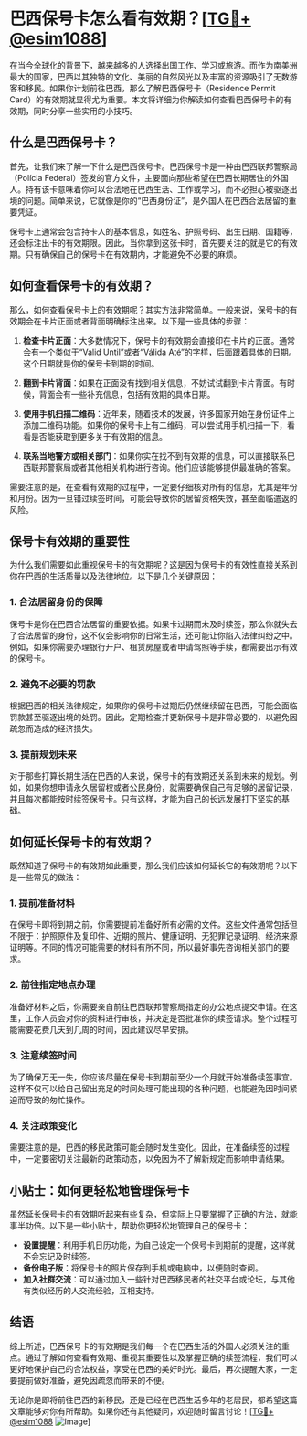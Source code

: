 # 巴西保号卡怎么看有效期？[[TG💪+ @esim1088](https://t.me/s/esim1088)]

在当今全球化的背景下，越来越多的人选择出国工作、学习或旅游。而作为南美洲最大的国家，巴西以其独特的文化、美丽的自然风光以及丰富的资源吸引了无数游客和移民。如果你计划前往巴西，那么了解巴西保号卡（Residence Permit Card）的有效期就显得尤为重要。本文将详细为你解读如何查看巴西保号卡的有效期，同时分享一些实用的小技巧。

## 什么是巴西保号卡？

首先，让我们来了解一下什么是巴西保号卡。巴西保号卡是一种由巴西联邦警察局（Polícia Federal）签发的官方文件，主要面向那些希望在巴西长期居住的外国人。持有该卡意味着你可以合法地在巴西生活、工作或学习，而不必担心被驱逐出境的问题。简单来说，它就像是你的“巴西身份证”，是外国人在巴西合法居留的重要凭证。

保号卡上通常会包含持卡人的基本信息，如姓名、护照号码、出生日期、国籍等，还会标注出卡的有效期限。因此，当你拿到这张卡时，首先要关注的就是它的有效期。只有确保自己的保号卡在有效期内，才能避免不必要的麻烦。

## 如何查看保号卡的有效期？

那么，如何查看保号卡上的有效期呢？其实方法非常简单。一般来说，保号卡的有效期会在卡片正面或者背面明确标注出来。以下是一些具体的步骤：

1. **检查卡片正面**：大多数情况下，保号卡的有效期会直接印在卡片的正面。通常会有一个类似于“Valid Until”或者“Válida Até”的字样，后面跟着具体的日期。这个日期就是你的保号卡到期的时间。

2. **翻到卡片背面**：如果在正面没有找到相关信息，不妨试试翻到卡片背面。有时候，背面会有一些补充信息，包括有效期的具体日期。

3. **使用手机扫描二维码**：近年来，随着技术的发展，许多国家开始在身份证件上添加二维码功能。如果你的保号卡上有二维码，可以尝试用手机扫描一下，看看是否能获取到更多关于有效期的信息。

4. **联系当地警方或相关部门**：如果你实在找不到有效期的信息，可以直接联系巴西联邦警察局或者其他相关机构进行咨询。他们应该能够提供最准确的答案。

需要注意的是，在查看有效期的过程中，一定要仔细核对所有的信息，尤其是年份和月份。因为一旦错过续签时间，可能会导致你的居留资格失效，甚至面临遣返的风险。

## 保号卡有效期的重要性

为什么我们需要如此重视保号卡的有效期呢？这是因为保号卡的有效性直接关系到你在巴西的生活质量以及法律地位。以下是几个关键原因：

### 1. 合法居留身份的保障

保号卡是你在巴西合法居留的重要依据。如果卡过期而未及时续签，那么你就失去了合法居留的身份，这不仅会影响你的日常生活，还可能让你陷入法律纠纷之中。例如，如果你需要办理银行开户、租赁房屋或者申请驾照等手续，都需要出示有效的保号卡。

### 2. 避免不必要的罚款

根据巴西的相关法律规定，如果你的保号卡过期后仍然继续留在巴西，可能会面临罚款甚至驱逐出境的处罚。因此，定期检查并更新保号卡是非常必要的，以避免因疏忽而造成的经济损失。

### 3. 提前规划未来

对于那些打算长期生活在巴西的人来说，保号卡的有效期还关系到未来的规划。例如，如果你想申请永久居留权或者公民身份，就需要确保自己有足够的居留记录，并且每次都能按时续签保号卡。只有这样，才能为自己的长远发展打下坚实的基础。

## 如何延长保号卡的有效期？

既然知道了保号卡的有效期如此重要，那么我们应该如何延长它的有效期呢？以下是一些常见的做法：

### 1. 提前准备材料

在保号卡即将到期之前，你需要提前准备好所有必需的文件。这些文件通常包括但不限于：护照原件及复印件、近期的照片、健康证明、无犯罪记录证明、经济来源证明等。不同的情况可能需要的材料有所不同，所以最好事先咨询相关部门的要求。

### 2. 前往指定地点办理

准备好材料之后，你需要亲自前往巴西联邦警察局指定的办公地点提交申请。在这里，工作人员会对你的资料进行审核，并决定是否批准你的续签请求。整个过程可能需要花费几天到几周的时间，因此建议尽早安排。

### 3. 注意续签时间

为了确保万无一失，你应该尽量在保号卡到期前至少一个月就开始准备续签事宜。这样不仅可以给自己留出充足的时间处理可能出现的各种问题，也能避免因时间紧迫而导致的匆忙操作。

### 4. 关注政策变化

需要注意的是，巴西的移民政策可能会随时发生变化。因此，在准备续签的过程中，一定要密切关注最新的政策动态，以免因为不了解新规定而影响申请结果。

## 小贴士：如何更轻松地管理保号卡

虽然延长保号卡的有效期听起来有些复杂，但实际上只要掌握了正确的方法，就能事半功倍。以下是一些小贴士，帮助你更轻松地管理自己的保号卡：

- **设置提醒**：利用手机日历功能，为自己设定一个保号卡到期前的提醒，这样就不会忘记及时续签。
- **备份电子版**：将保号卡的照片保存到手机或电脑中，以便随时查阅。
- **加入社群交流**：可以通过加入一些针对巴西移民者的社交平台或论坛，与其他有类似经历的人交流经验，互相支持。

## 结语

综上所述，巴西保号卡的有效期是我们每一个在巴西生活的外国人必须关注的重点。通过了解如何查看有效期、重视其重要性以及掌握正确的续签流程，我们可以更好地保护自己的合法权益，享受在巴西的美好时光。最后，再次提醒大家，一定要提前做好准备，避免因疏忽而带来的不便。

无论你是即将前往巴西的新移民，还是已经在巴西生活多年的老居民，都希望这篇文章能够对你有所帮助。如果你还有其他疑问，欢迎随时留言讨论！[[TG💪+ @esim1088](https://t.me/s/esim1088) ![Image](https://i.postimg.cc/4NQfJmqS/Snipaste-2025-05-13-00-14-12.png)]